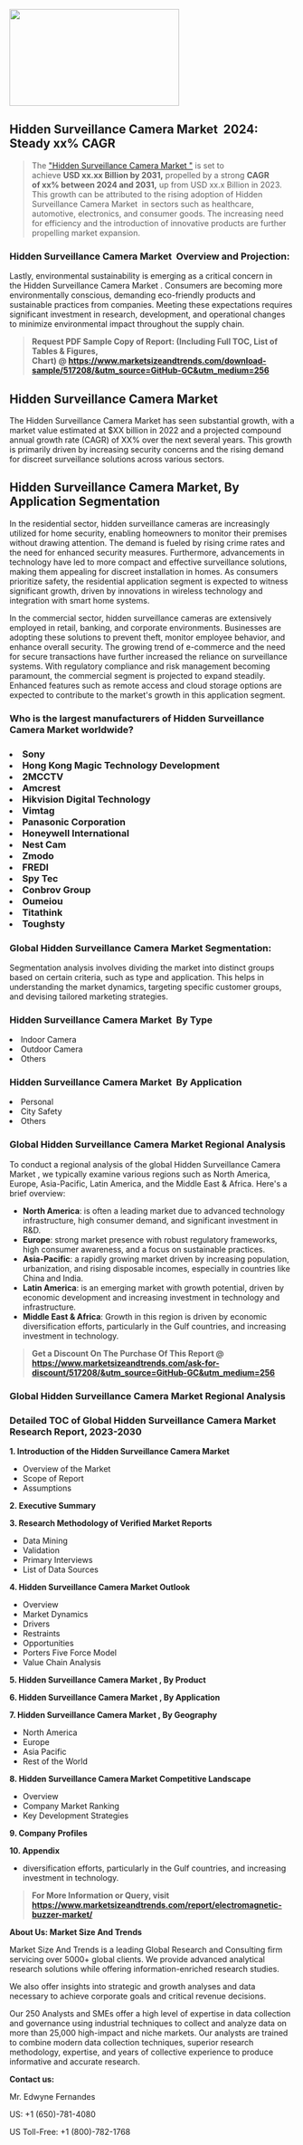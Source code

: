 <p><img class="alignnone size-medium wp-image-20088" src="https://ffe5etoiles.com/wp-content/uploads/2024/12/MST1-300x171.png" alt="" width="300" height="171" /></p><h2 id="ember46" class="ember-view reader-text-block__heading-2">Hidden Surveillance Camera Market &nbsp;2024: Steady&nbsp;xx% CAGR</h2><blockquote id="ember47" class="ember-view reader-text-block__blockquote">The&nbsp;<a class="app-aware-link " href="https://www.marketsizeandtrends.com/download-sample/517208/&utm_source=GitHub-GC&utm_medium=256" target="_blank" data-test-app-aware-link="">"Hidden Surveillance Camera Market "</a>&nbsp;is set to achieve&nbsp;<strong>USD&nbsp;xx.xx&nbsp;Billion by 2031,</strong>&nbsp;propelled by a strong&nbsp;<strong>CAGR of&nbsp;xx% between 2024 and 2031,</strong>&nbsp;up from USD xx.x Billion in 2023. This growth can be attributed to the rising adoption of&nbsp;Hidden Surveillance Camera Market &nbsp;in sectors such as healthcare, automotive, electronics, and consumer goods. The increasing need for efficiency and the introduction of innovative products are further propelling market expansion.</blockquote><h3 id="ember48" class="ember-view reader-text-block__heading-3">Hidden Surveillance Camera Market &nbsp;Overview and Projection:</h3><p id="ember49" class="ember-view reader-text-block__paragraph">Lastly, environmental sustainability is emerging as a critical concern in the&nbsp;Hidden Surveillance Camera Market . Consumers are becoming more environmentally conscious, demanding eco-friendly products and sustainable practices from companies. Meeting these expectations requires significant investment in research, development, and operational changes to minimize environmental impact throughout the supply chain.</p><blockquote id="ember50" class="ember-view reader-text-block__blockquote"><strong>Request PDF Sample Copy of Report: (Including Full TOC, List of Tables &amp; Figures, Chart)&nbsp;@&nbsp;<strong><a href="https://www.marketsizeandtrends.com/download-sample/517208/&utm_source=GitHub-GC&utm_medium=256" target="_blank">https://www.marketsizeandtrends.com/download-sample/517208/&utm_source=GitHub-GC&utm_medium=256</a></strong></strong></blockquote><h3 class=""> <h2>Hidden Surveillance Camera Market</h2><p>The Hidden Surveillance Camera Market has seen substantial growth, with a market value estimated at $XX billion in 2022 and a projected compound annual growth rate (CAGR) of XX% over the next several years. This growth is primarily driven by increasing security concerns and the rising demand for discreet surveillance solutions across various sectors.</p><h2>Hidden Surveillance Camera Market, By Application Segmentation</h2><p>In the residential sector, hidden surveillance cameras are increasingly utilized for home security, enabling homeowners to monitor their premises without drawing attention. The demand is fueled by rising crime rates and the need for enhanced security measures. Furthermore, advancements in technology have led to more compact and effective surveillance solutions, making them appealing for discreet installation in homes. As consumers prioritize safety, the residential application segment is expected to witness significant growth, driven by innovations in wireless technology and integration with smart home systems.</p><p>In the commercial sector, hidden surveillance cameras are extensively employed in retail, banking, and corporate environments. Businesses are adopting these solutions to prevent theft, monitor employee behavior, and enhance overall security. The growing trend of e-commerce and the need for secure transactions have further increased the reliance on surveillance systems. With regulatory compliance and risk management becoming paramount, the commercial segment is projected to expand steadily. Enhanced features such as remote access and cloud storage options are expected to contribute to the market's growth in this application segment.</p></h3><h3 id="" class="">Who is the largest manufacturers of&nbsp;Hidden Surveillance Camera Market worldwide?</h3><h3 class=""></Li><Li>Sony</Li><Li> Hong Kong Magic Technology Development</Li><Li> 2MCCTV</Li><Li> Amcrest</Li><Li> Hikvision Digital Technology</Li><Li> Vimtag</Li><Li> Panasonic Corporation</Li><Li> Honeywell International</Li><Li> Nest Cam</Li><Li> Zmodo</Li><Li> FREDI</Li><Li> Spy Tec</Li><Li> Conbrov Group</Li><Li> Oumeiou</Li><Li> Titathink</Li><Li> Toughsty</h3><h3 id="ember53" class="ember-view reader-text-block__heading-3">Global&nbsp;Hidden Surveillance Camera Market Segmentation:</h3><p id="ember54" class="ember-view reader-text-block__paragraph">Segmentation analysis involves dividing the market into distinct groups based on certain criteria, such as type and application. This helps in understanding the market dynamics, targeting specific customer groups, and devising tailored marketing strategies.</p><h3 id="" class="">Hidden Surveillance Camera Market &nbsp;By Type</h3><p></Li><Li>Indoor Camera</Li><Li> Outdoor Camera</Li><Li> Others</p><h3 id="" class="">Hidden Surveillance Camera Market &nbsp;By Application</h3><p class=""></Li><Li>Personal</Li><Li> City Safety</Li><Li> Others</p><h3 id="ember62" class="ember-view reader-text-block__heading-3">Global Hidden Surveillance Camera Market Regional Analysis</h3><p id="ember63" class="ember-view reader-text-block__paragraph">To conduct a regional analysis of the global Hidden Surveillance Camera Market , we typically examine various regions such as North America, Europe, Asia-Pacific, Latin America, and the Middle East &amp; Africa. Here's a brief overview:</p><ul><li><strong>North America</strong>: is often a leading market due to advanced technology infrastructure, high consumer demand, and significant investment in R&amp;D.</li><li><strong>Europe</strong>: strong market presence with robust regulatory frameworks, high consumer awareness, and a focus on sustainable practices.</li><li><strong>Asia-Pacific</strong>: a rapidly growing market driven by increasing population, urbanization, and rising disposable incomes, especially in countries like China and India.</li><li><strong>Latin America</strong>: is an emerging market with growth potential, driven by economic development and increasing investment in technology and infrastructure.</li><li><strong>Middle East &amp; Africa</strong>: Growth in this region is driven by economic diversification efforts, particularly in the Gulf countries, and increasing investment in technology.</li></ul><blockquote id="ember61" class="ember-view reader-text-block__blockquote"><strong>Get a Discount On The Purchase Of This Report @ <strong><a href="https://html-cleaner.com/" target="">https://www.marketsizeandtrends.com/ask-for-discount/517208/&utm_source=GitHub-GC&utm_medium=256</a></strong></strong></blockquote><h3 id="ember62" class="ember-view reader-text-block__heading-3">Global Hidden Surveillance Camera Market Regional Analysis</h3><h3 id="" class="">Detailed TOC of Global Hidden Surveillance Camera Market Research Report, 2023-2030</h3><p id="" class=""><strong>1. Introduction of the Hidden Surveillance Camera Market </strong></p><ul><li>Overview of the Market</li><li>Scope of Report</li><li>Assumptions</li></ul><p id="" class=""><strong>2. Executive Summary</strong></p><p id="" class=""><strong>3. Research Methodology of Verified Market Reports</strong></p><ul><li>Data Mining</li><li>Validation</li><li>Primary Interviews</li><li>List of Data Sources</li></ul><p id="" class=""><strong>4. Hidden Surveillance Camera Market Outlook</strong></p><ul><li>Overview</li><li>Market Dynamics</li><li>Drivers</li><li>Restraints</li><li>Opportunities</li><li>Porters Five Force Model</li><li>Value Chain Analysis</li></ul><p id="" class=""><strong>5. Hidden Surveillance Camera Market , By Product</strong></p><p id="" class=""><strong>6. Hidden Surveillance Camera Market , By Application</strong></p><p id="" class=""><strong>7. Hidden Surveillance Camera Market , By Geography</strong></p><ul><li>North America</li><li>Europe</li><li>Asia Pacific</li><li>Rest of the World</li></ul><p id="" class=""><strong>8. Hidden Surveillance Camera Market Competitive Landscape</strong></p><ul><li>Overview</li><li>Company Market Ranking</li><li>Key Development Strategies</li></ul><p id="" class=""><strong>9. Company Profiles</strong></p><p id="" class=""><strong>10. Appendix</strong></p><ul><li>diversification efforts, particularly in the Gulf countries, and increasing investment in technology.</li></ul><blockquote id="ember65" class="ember-view reader-text-block__blockquote"><strong>For More Information or Query, visit <strong><strong><a href="https://html-cleaner.com/" target="">https://www.marketsizeandtrends.com/report/electromagnetic-buzzer-market/</a></strong></strong></strong></blockquote><p id="" class=""><strong>About Us: Market Size And Trends</strong></p><p id="" class="">Market Size And Trends is a leading Global Research and Consulting firm servicing over 5000+ global clients. We provide advanced analytical research solutions while offering information-enriched research studies.</p><p id="" class="">We also offer insights into strategic and growth analyses and data necessary to achieve corporate goals and critical revenue decisions.</p><p id="" class="">Our 250 Analysts and SMEs offer a high level of expertise in data collection and governance using industrial techniques to collect and analyze data on more than 25,000 high-impact and niche markets. Our analysts are trained to combine modern data collection techniques, superior research methodology, expertise, and years of collective experience to produce informative and accurate research.</p><p id="" class=""><strong>Contact us:</strong></p><p id="" class="">Mr. Edwyne Fernandes</p><p id="" class="">US: +1 (650)-781-4080</p><p id="" class="">US Toll-Free: +1 (800)-782-1768</p>
